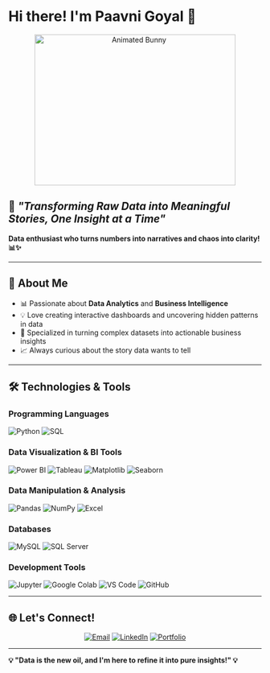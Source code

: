 # Hi there! I'm Paavni Goyal 👋
<div align="center">
  <img src="https://media3.giphy.com/media/v1.Y2lkPTc5MGI3NjExaDQzZjNvcmU3MHQ4NzBld2IwYXI1enZhNTJueXg4ZnM5ZjFsc21idiZlcD12MV9pbnRlcm5hbF9naWZfYnlfaWQmY3Q9Zw/kBa3lyXcK5pcOJDUkW/giphy.gif" alt="Animated Bunny" width="400" height="300"/>
</div>

## 🌟 *"Transforming Raw Data into Meaningful Stories, One Insight at a Time"*

**Data enthusiast who turns numbers into narratives and chaos into clarity! 📊✨**

---

## 🚀 About Me

- 📊 Passionate about **Data Analytics** and **Business Intelligence**
- 💡 Love creating interactive dashboards and uncovering hidden patterns in data
- 🎯 Specialized in turning complex datasets into actionable business insights
- 📈 Always curious about the story data wants to tell

---

## 🛠️ Technologies & Tools

### Programming Languages
![Python](https://img.shields.io/badge/Python-3776AB?style=for-the-badge&logo=python&logoColor=white)
![SQL](https://img.shields.io/badge/SQL-CC2927?style=for-the-badge&logo=microsoft-sql-server&logoColor=white)

### Data Visualization & BI Tools
![Power BI](https://img.shields.io/badge/PowerBI-F2C811?style=for-the-badge&logo=powerbi&logoColor=black)
![Tableau](https://img.shields.io/badge/Tableau-E97627?style=for-the-badge&logo=tableau&logoColor=white)
![Matplotlib](https://img.shields.io/badge/Matplotlib-11557c?style=for-the-badge&logo=python&logoColor=white)
![Seaborn](https://img.shields.io/badge/Seaborn-3776AB?style=for-the-badge&logo=python&logoColor=white)

### Data Manipulation & Analysis
![Pandas](https://img.shields.io/badge/Pandas-150458?style=for-the-badge&logo=pandas&logoColor=white)
![NumPy](https://img.shields.io/badge/NumPy-013243?style=for-the-badge&logo=numpy&logoColor=white)
![Excel](https://img.shields.io/badge/Microsoft_Excel-217346?style=for-the-badge&logo=microsoft-excel&logoColor=white)

### Databases
![MySQL](https://img.shields.io/badge/MySQL-4479A1?style=for-the-badge&logo=mysql&logoColor=white)
![SQL Server](https://img.shields.io/badge/Microsoft%20SQL%20Server-CC2927?style=for-the-badge&logo=microsoft%20sql%20server&logoColor=white)

### Development Tools
![Jupyter](https://img.shields.io/badge/Jupyter-F37626?style=for-the-badge&logo=jupyter&logoColor=white)
![Google Colab](https://img.shields.io/badge/Colab-F9AB00?style=for-the-badge&logo=googlecolab&logoColor=white)
![VS Code](https://img.shields.io/badge/VS_Code-007ACC?style=for-the-badge&logo=visual-studio-code&logoColor=white)
![GitHub](https://img.shields.io/badge/GitHub-181717?style=for-the-badge&logo=github&logoColor=white)

---


## 🌐 Let's Connect!

<div align="center">
  
[![Email](https://img.shields.io/badge/Email-paavnigoyal@gmail.com-DC143C?style=for-the-badge&logo=gmail&logoColor=white)](mailto:paavnigoyal@gmail.com)
[![LinkedIn](https://img.shields.io/badge/LinkedIn-Connect-0077B5?style=for-the-badge&logo=linkedin&logoColor=white)](https://linkedin.com/in/paavnigoyal)
[![Portfolio](https://img.shields.io/badge/Portfolio-Visit-228B22?style=for-the-badge&logo=firefox&logoColor=white)](#)

</div>

---

**💡 "Data is the new oil, and I'm here to refine it into pure insights!" 💡**
